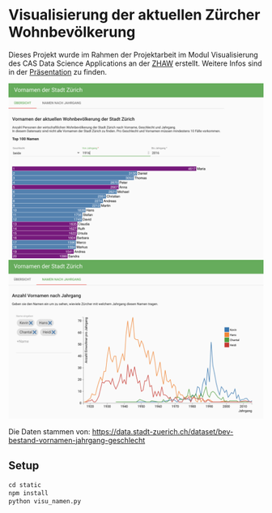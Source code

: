 # Visualisierung der aktuellen Zürcher Wohnbevölkerung

Dieses Projekt wurde im Rahmen der Projektarbeit im Modul Visualisierung des CAS Data Science Applications an der [ZHAW](http://www.zhaw.ch) erstellt. Weitere Infos sind in der [Präsentation](https://github.com/martin-weber/visu_namen/blob/master/Pr%C3%A4sentation_mwe.pdf) zu finden.

![Barcharts](/images/barchart.png)
![Linecharts](/images/linechart.png)

Die Daten stammen von:
https://data.stadt-zuerich.ch/dataset/bev-bestand-vornamen-jahrgang-geschlecht

## Setup

```
cd static
npm install
python visu_namen.py
```